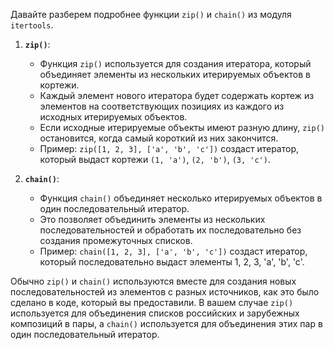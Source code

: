 Давайте разберем подробнее функции `zip()` и `chain()` из модуля `itertools`.

1. **`zip()`**:
   - Функция `zip()` используется для создания итератора, который объединяет элементы из нескольких итерируемых объектов в кортежи.
   - Каждый элемент нового итератора будет содержать кортеж из элементов на соответствующих позициях из каждого из исходных итерируемых объектов.
   - Если исходные итерируемые объекты имеют разную длину, `zip()` остановится, когда самый короткий из них закончится.
   - Пример: `zip([1, 2, 3], ['a', 'b', 'c'])` создаст итератор, который выдаст кортежи `(1, 'a')`, `(2, 'b')`, `(3, 'c')`.

2. **`chain()`**:
   - Функция `chain()` объединяет несколько итерируемых объектов в один последовательный итератор.
   - Это позволяет объединить элементы из нескольких последовательностей и обработать их последовательно без создания промежуточных списков.
   - Пример: `chain([1, 2, 3], ['a', 'b', 'c'])` создаст итератор, который последовательно выдаст элементы 1, 2, 3, 'a', 'b', 'c'.
  
Обычно `zip()` и `chain()` используются вместе для создания новых последовательностей из элементов с разных источников, как это было сделано в коде, который вы предоставили. В вашем случае `zip()` используется для объединения списков российских и зарубежных композиций в пары, а `chain()` используется для объединения этих пар в один последовательный итератор.